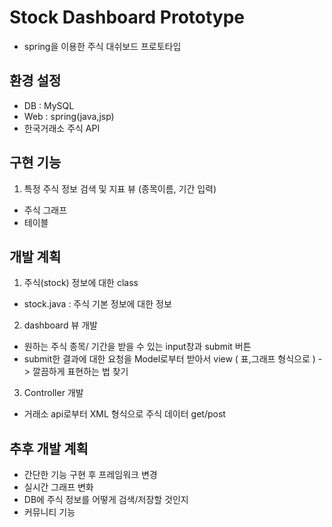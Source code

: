 # Stock Dashboard Prototype
- spring을 이용한 주식 대쉬보드 프로토타입

## 환경 설정
- DB : MySQL
- Web : spring(java,jsp)
- 한국거래소 주식 API

## 구현 기능
1. 특정 주식 정보 검색 및 지표 뷰 (종목이름, 기간 입력)
  - 주식 그래프
  - 테이블

## 개발 계획
1. 주식(stock) 정보에 대한 class 
  - stock.java : 주식 기본 정보에 대한 정보

2. dashboard 뷰 개발
  - 원하는 주식 종목/ 기간을 받을 수 있는 input창과 submit 버튼
  - submit한 결과에 대한 요청을 Model로부터 받아서 view ( 표,그래프 형식으로 ) -> 깔끔하게 표현하는 법 찾기
  
3. Controller 개발
  - 거래소 api로부터 XML 형식으로 주식 데이터 get/post

## 추후 개발 계획
- 간단한 기능 구현 후 프레임워크 변경
- 실시간 그래프 변화
- DB에 주식 정보를 어떻게 검색/저장할 것인지
- 커뮤니티 기능
